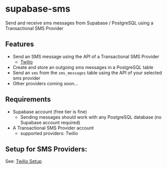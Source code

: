 # supabase-sms
Send and receive sms messages from Supabase / PostgreSQL using a Transactional SMS Provider

## Features
- Send an SMS message using the API of a Transactional SMS Provider 
  - [Twilio](https://twilio.com)
- Create and store an outgoing sms messages in a PostgreSQL table
- Send an `sms` from the `sms_messages` table using the API of your selected sms provider
- Other providers coming soon...

## Requirements
- Supabase account (free tier is fine)
  - Sending messages should work with any PostgreSQL database (no Supabase account required)
- A Transactional SMS Provider account
  - supported providers: Twilio

## Setup for SMS Providers:

See: [Twilio Setup](./SMS_Providers/Twilio.md)

